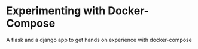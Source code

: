 # Experimenting with Docker-Compose

A flask and a django app to get hands on experience with docker-compose
